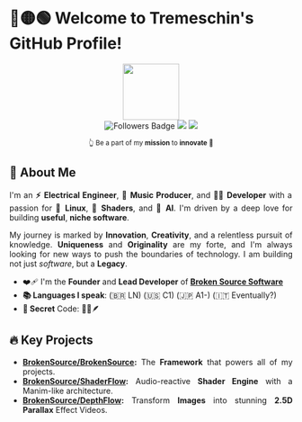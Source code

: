 # 🔴🟡🟢 Welcome to Tremeschin's GitHub Profile!

<div align="justify">

<div align="center">
  <img src="https://hatscripts.github.io/circle-flags/flags/br.svg" style="vertical-align: middle;" width="100">

  <br>

  <img src="https://img.shields.io/github/followers/Tremeschin" alt="Followers Badge"/>
  <img src="https://img.shields.io/endpoint?url=https%3A%2F%2Fhits.dwyl.com%2FTremeschin%2FTremeschin.json%3Fshow%3Dunique&label=Visitors&color=blue"/>
  <img src="https://img.shields.io/endpoint?url=https%3A%2F%2Fhits.dwyl.com%2FTremeschin%2FTremeschin.json&label=Page%20Views&color=blue"/>

  <sub> 👆 Be a part of my **mission** to **innovate** 🚀 </sub>
</div>

## 🌟 About Me
I'm an **⚡️ Electrical Engineer**, **🎵 Music Producer**, and **👨‍💻 Developer** with a passion for **🐧 Linux**, **🌵 Shaders**, and **🤖 AI**. I'm driven by a deep love for building **useful**, **niche software**.

My journey is marked by **Innovation**, **Creativity**, and a relentless pursuit of knowledge. **Uniqueness** and **Originality** are my forte, and I'm always looking for new ways to push the boundaries of technology. I am building not just _software_, but a **Legacy**.

- ❤️‍🩹 I'm the **Founder** and **Lead Developer** of [**Broken Source Software**](https://github.com/BrokenSource/)
- **📚 Languages I speak**: (🇧🇷 LN) (🇺🇸 C1) (🇯🇵 A1-) (🇮🇹 Eventually?)
- **🧐 Secret** Code: 🔱🐙🪶

## 🔥 Key Projects
- **[BrokenSource/BrokenSource](https://github.com/BrokenSource/BrokenSource):** The **Framework** that powers all of my projects.
- **[BrokenSource/ShaderFlow](https://github.com/BrokenSource/ShaderFlow):** Audio-reactive **Shader Engine** with a Manim-like architecture.
- **[BrokenSource/DepthFlow](https://github.com/BrokenSource/DepthFlow):** Transform **Images** into stunning **2.5D Parallax** Effect Videos.

</div>
